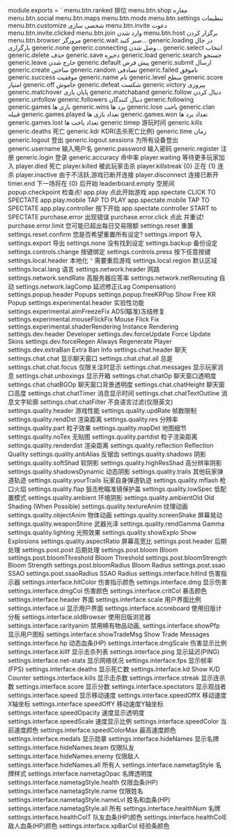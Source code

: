 module.exports = `
menu.btn.ranked 排位 
menu.btn.shop مغازه
menu.btn.social 
menu.btn.maps 
menu.btn.mods 
menu.btn.settings تنظیمات
menu.btn.customize شخصی سازی
menu.btn.invite دعوت
menu.btn.invite.clicked 
menu.btn.join وارد شدن
menu.btn.host برگزار کردن
menu.btn.browser مرورگر
generic.wait صبر کنید...
generic.loading در حال بارگزاری
generic.none 
generic.connecting وصل شدن...
generic.select انتخاب
generic.delete حذف
generic.save ذخیره
generic.load 
generic.search جستجو
generic.leave خارج شدن
generic.default پیش فرض
generic.submit ارسال
generic.create ساختن 
generic.random تصادفی
generic.failed ناموفق
generic.success موفقیت
generic.name نام 
generic.level سطح 
generic.score امتیاز
generic.off خاموش
generic.defeat شکست
generic.victory پیروزی 
generic.matchover پایان بازی
generic.matchaband 
generic.follow دنبال کردن
generic.unfollow 
generic.followers دنبال کنندگان
generic.following 
generic.games بازی ها
generic.wins برد ها
generic.lose باخت
generic.clan قبیله
generic.games.played تعداد بازی ها
generic.games.won تعداد برد ها
generic.games.lost تعداد باخت ها
generic.timep 游玩时间 
generic.kills 
generic.deaths 死亡 
generic.kdr KDR(击杀死亡比例) 
generic.time زمان
generic.logout 登出 
generic.logout.sessions 为所有设备登出 
generic.username 输入用户名 
generic.password 输入密码 
generic.register 注册 
generic.login 登录 
generic.accuracy 命中率 
player.waiting 等待更多玩家加入 
player.died 死亡 
player.killed 被此玩家击杀 
player.killstreak {0} 正在 {1} 连杀 
player.inactive 由于不活跃,游戏已断开连接 
player.disconnect 连接已断开 
timer.end 下一场将在 {0} 后开始 
leaderboard.empty 空房间 
popup.checkpoint 检查点! 
app.play 点此开始游戏 
app.spectate CLICK TO SPECTATE
app.play.mobile TAP TO PLAY
app.spectate.mobile TAP TO SPECTATE
app.play.controller 按下开始 
app.spectate.controller START to SPECTATE
purchase.error 出现错误 
purchase.error.click 点此</a> 并重试! 
purchase.error.limit 您可能已超出每日交易限额 
settings.reset 重置 
settings.reset.confirm 您是否希望重置所有设定? 
settings.import 导入 
settings.export 导出 
settings.none 没有找到设定 
settings.backup 备份设定 
settings.controls.change 按键绑定 
settings.controls.press 按下任意按键 
settings.local.header 本地化 <span id="requiresRestart"><span style="color: #eb5656">*</span> 需要重启游戏</span> 
settings.local.region 默认区域 
settings.local.lang 语言 
settings.network.header 网路 
settings.network.sendRate 高服务器应答率 
settings.network.netRerouting 自动 
settings.network.lagComp 延迟修正(Lag Compensation) 
settings.popup.header Popups
settings.popup.freeKRPop Show Free KR Popup
settings.experimental.header 实验性功能 
settings.experimental.aimFreezeFix ADS(瞄准)冻结修复 
settings.experimental.mouseFlickFix Mouse Flick Fix
settings.experimental.shaderRendering Instance Rendering
settings.dev.header Developer
settings.dev.forceUpdate Force Update Skins
settings.dev.forceRegen Always Regenerate Player
settings.dev.extraBan Extra Ban Info
settings.chat.header 聊天 
settings.chat.chat 显示聊天窗口 
settings.chat.chat.all 总是 
settings.chat.chat.focus 仅限关注时显示 
settings.chat.messages 显示玩家消息 
settings.chat.unboxings 显示开箱 
settings.chat.chatOp 聊天窗口透明度 
settings.chat.chatBGOp 聊天窗口背景透明度 
settings.chat.chatHeight 聊天窗口高度 
settings.chat.chatTimer 消息显示时间 
settings.chat.chatTextOutline 消息文字轮廓 
settings.chat.chatFilter 不良语言过滤(仅限英文) 
settings.quality.header 游戏性能 
settings.quality.updRate 帧数限制 
settings.quality.rendDst 渲染距离 
settings.quality.res 分辨率 
settings.quality.part 粒子效果 
settings.quality.mapDet 地图细节 
settings.quality.noTex 无贴图 
settings.quality.partdist 粒子渲染距离 
settings.quality.renderdist 渲染距离 
settings.quality.reflection Reflection Quality
settings.quality.antiAlias 反锯齿 
settings.quality.shadows 阴影 
settings.quality.softShad 软阴影 
settings.quality.highResShad 高分辨率阴影 
settings.quality.shadowsDynamic 动态阴影 
settings.quality.trails 其他玩家弹道轨迹 
settings.quality.yourTrails 玩家自身弹道轨迹 
settings.quality.mflash 枪口火焰 
settings.quality.flap 狙击枪瞄准镜保护盖 
settings.quality.lowSpec 低配置模式 
settings.quality.ambient 环境阴影 
settings.quality.ambientOld Old Shading (When Possible)
settings.quality.textureAnim 纹理动画 
settings.quality.objectAnim 物体动画 
settings.quality.screenShake 屏幕晃动 
settings.quality.weaponShine 武器光泽 
settings.quality.rendGamma Gamma
settings.quality.lighting 光照效果 
settings.quality.showExplo Show Explosions
settings.quality.aspectRatio 屏幕高宽比 
settings.post.header 后期处理
settings.post.post 后期处理
settings.post.bloom Bloom
settings.post.bloomThreshold Bloom Threshold
settings.post.bloomStrength Bloom Strength
settings.post.bloomRadius Bloom Radius
settings.post.ssao SSAO
settings.post.ssaoRadius SSAO Radius
settings.interface.hitInd 伤害指示器 
settings.interface.hitColor 伤害指示颜色 
settings.interface.dmg 显示伤害 
settings.interface.dmgCol 伤害颜色 
settings.interface.critCol 暴击颜色 
settings.interface.header 界面 
settings.interface.scale 用户界面比例 
settings.interface.ui 显示用户界面 
settings.interface.scoreboard 使用旧版计分板
settings.interface.oldBrowser 使用旧版浏览器 
settings.interface.rarityanim 禁用稀有物品动画,
settings.interface.showPfp 显示用户图标 
settings.interface.showTradeMsg Show Trade Messages
settings.interface.hp 动态血条(HP) 
settings.interface.dmgScale 伤害显示比例 
settings.interface.killf 显示击杀列表 
settings.interface.ping 显示延迟(PING) 
settings.interface.net-stats 显示网络状况 
settings.interface.fps 显示帧率(FPS) 
settings.interface.deaths 显示死亡数 
settings.interface.kd Show K/D Counter
settings.interface.kills 显示击杀数 
settings.interface.streak 显示连杀数 
settings.interface.score 显示分数 
settings.interface.spectators 显示观战者 
settings.interface.speed 显示移动速度 
settings.interface.speedOffX 移动速度X轴坐标 
settings.interface.speedOffY 移动速度Y轴坐标 
settings.interface.speedOpacity 速度显示透明度 
settings.interface.speedScale 速度显示比例 
settings.interface.speedColor 当前速度颜色 
settings.interface.speedColorMax 最高速度颜色 
settings.interface.medals 显示勋章 
settings.interface.hideNames 显示名牌 
settings.interface.hideNames.team 仅限队友 
settings.interface.hideNames.enemy 仅限敌人 
settings.interface.hideNames.all 所有人 
settings.interface.nametagStyle 名牌样式 
settings.interface.nametagOpac 名牌透明度 
settings.interface.nametagStyle.health 仅限血条(HP) 
settings.interface.nametagStyle.name 仅限姓名 
settings.interface.nametagStyle.nameLvl 姓名和血条(HP) 
settings.interface.nametagStyle.all 所有 
settings.interface.healthNum 名牌 
settings.interface.healthColT 队友血条(HP)颜色 
settings.interface.healthColE 敌人血条(HP)颜色 
settings.interface.xpBarCol 经验条颜色 

